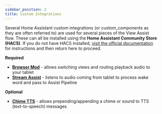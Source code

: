 ```yaml
---
sidebar_position: 2
title: Custom Integrations
---
```


Several Home Assistant custom integrations (or custom_components as they are often referred to) are used for several pieces of the View Assist flow.  These can all be installed using the **Home Assistant Community Store (HACS)**.  If you do not have HACS installed, [visit the official documentation](https://hacs.xyz/docs/setup/prerequisites) for instructions and then return here to proceed.

**Required**
- **[Browser Mod](custom-integrations/browsermod)** - allows switching views and routing playback audio to your tablet
- **[Stream Assist](custom-integrations/streamAssist)** - listens to audio coming from tablet to process wake word and pass to Assist Pipeline

**Optional**
- **[Chime TTS](custom-integrations/chimetts)** - allows prepending/appending a chime or sound to TTS (text-to-speech) messages

